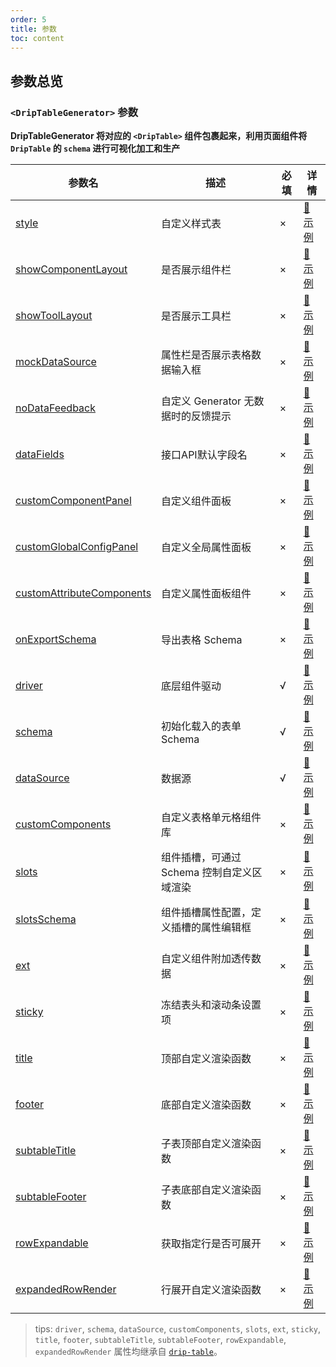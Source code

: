 ```yaml
---
order: 5
title: 参数
toc: content
---
```


## 参数总览

### `<DripTableGenerator>` 参数

**DripTableGenerator 将对应的 `<DripTable>` 组件包裹起来，利用页面组件将 `DripTable` 的 `schema` 进行可视化加工和生产**

| 参数名 | 描述 | 必填 | 详情 |
| ----- | ---- | ---- | ---- |
| [style](/drip-table/props/style) | 自定义样式表 | × | [🔗 示例](/drip-table/props/style) |
| [showComponentLayout](/drip-table-generator/props/show-component-layout) | 是否展示组件栏 | × | [🔗 示例](/drip-table-generator/props/show-component-layout) |
| [showToolLayout](/drip-table-generator/props/show-tool-layout) | 是否展示工具栏 | × | [🔗 示例](/drip-table-generator/props/show-tool-layout) |
| [mockDataSource](/drip-table-generator/props/mock-data-source) | 属性栏是否展示表格数据输入框 | × | [🔗 示例](/drip-table-generator/props/mock-data-source) |
| [noDataFeedback](/drip-table-generator/props/no-data-feedback) | 自定义 Generator 无数据时的反馈提示 | × | [🔗 示例](/drip-table-generator/props/no-data-feedback) |
| [dataFields](/drip-table-generator/props/data-fields) | 接口API默认字段名 | × | [🔗 示例](/drip-table-generator/props/data-fields) |
| [customComponentPanel](/drip-table-generator/props/custom-component-panel) | 自定义组件面板 | × | [🔗 示例](/drip-table-generator/props/custom-component-panel) |
| [customGlobalConfigPanel](/drip-table-generator/props/custom-global-config-panel) | 自定义全局属性面板 | × | [🔗 示例](/drip-table-generator/props/custom-global-config-panel) |
| [customAttributeComponents](/drip-table-generator/props/custom-attribute-components) | 自定义属性面板组件 | × | [🔗 示例](/drip-table-generator/props/custom-attribute-components) |
| [onExportSchema](/drip-table-generator/props/on-export-schema) | 导出表格 Schema | × | [🔗 示例](/drip-table-generator/props/on-export-schema) |
| [driver](/drip-table/props/driver) | 底层组件驱动 | √ | [🔗 示例](/drip-table/props/driver) |
| [schema](/drip-table/props/schema) | 初始化载入的表单 Schema | √ | [🔗 示例](/drip-table/props/schema) |
| [dataSource](/drip-table/props/data-source) | 数据源 | √ | [🔗 示例](/drip-table/props/data-source) |
| [customComponents](/drip-table/props/components) | 自定义表格单元格组件库 | × | [🔗 示例](/drip-table/props/components) |
| [slots](/drip-table/props/slots) | 组件插槽，可通过 Schema 控制自定义区域渲染 | × | [🔗 示例](/drip-table/props/slots) |
| [slotsSchema](/drip-table-generator/props/slots-schema) | 组件插槽属性配置，定义插槽的属性编辑框 | × | [🔗 示例](/drip-table-generator/props/slots-schema) |
| [ext](/drip-table/props/ext) | 自定义组件附加透传数据 | × | [🔗 示例](/drip-table/props/ext) |
| [sticky](/drip-table/props/sticky) | 冻结表头和滚动条设置项 | × | [🔗 示例](/drip-table/props/sticky) |
| [title](/drip-table/props/title) | 顶部自定义渲染函数 | × | [🔗 示例](/drip-table/props/title) |
| [footer](/drip-table/props/footer) | 底部自定义渲染函数 | × | [🔗 示例](/drip-table/props/footer) |
| [subtableTitle](/drip-table/props/subtable-title) | 子表顶部自定义渲染函数 | × | [🔗 示例](/drip-table/props/subtable-title) |
| [subtableFooter](/drip-table/props/subtable-footer) | 子表底部自定义渲染函数 | × | [🔗 示例](/drip-table/props/subtable-footer) |
| [rowExpandable](/drip-table/props/row-expandable) | 获取指定行是否可展开 | × | [🔗 示例](/drip-table/props/row-expandable) |
| [expandedRowRender](/drip-table/props/expanded-row-render) | 行展开自定义渲染函数 | × | [🔗 示例](/drip-table/props/expanded-row-render) |

> tips: `driver`, `schema`, `dataSource`, `customComponents`, `slots`, `ext`, `sticky`, `title`, `footer`, `subtableTitle`, `subtableFooter`, `rowExpandable`, `expandedRowRender` 属性均继承自 [`drip-table`](/drip-table/props)。
